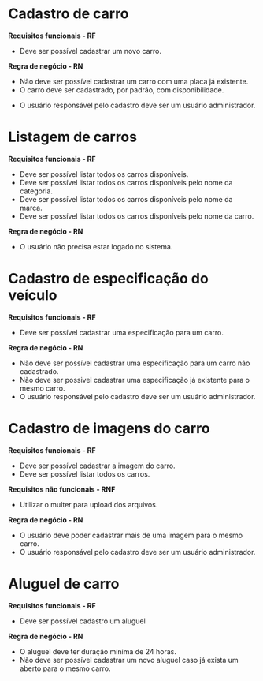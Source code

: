 # Cadastro de carro

**Requisitos funcionais - RF**
- Deve ser possível cadastrar um novo carro.


**Regra de negócio - RN**
- Não deve ser possível cadastrar um carro com uma placa já existente.
- O carro deve ser cadastrado, por padrão, com disponibilidade.
* O usuário responsável pelo cadastro deve ser um usuário administrador.

# Listagem de carros

**Requisitos funcionais - RF**
- Deve ser possível listar todos os carros disponíveis.
- Deve ser possível listar todos os carros disponíveis pelo nome da categoria.
- Deve ser possível listar todos os carros disponíveis pelo nome da marca.
- Deve ser possível listar todos os carros disponíveis pelo nome da carro.

**Regra de negócio - RN**
- O usuário não precisa estar logado no sistema.

# Cadastro de especificação do veículo

**Requisitos funcionais - RF**
- Deve ser possível cadastrar uma especificação para um carro.

**Regra de negócio - RN**
- Não deve ser possível cadastrar uma especificação para um carro não cadastrado.
- Não deve ser possivel cadastrar uma especificação já existente para o mesmo carro.
- O usuário responsável pelo cadastro deve ser um usuário administrador.

# Cadastro de imagens do carro

**Requisitos funcionais - RF**
- Deve ser possível cadastrar a imagem do carro.
- Deve ser possível listar todos os carros.

**Requisitos não funcionais - RNF**
- Utilizar o multer para upload dos arquivos.

**Regra de negócio - RN**
- O usuário deve poder cadastrar mais de uma imagem para o mesmo carro.
- O usuário responsável pelo cadastro deve ser um usuário administrador.

# Aluguel de carro

**Requisitos funcionais - RF**
- Deve ser possível cadastro um aluguel

**Regra de negócio - RN**
- O aluguel deve ter duração mínima de 24 horas.
- Não deve ser possível cadastrar um novo aluguel caso já exista um aberto para o mesmo carro.
